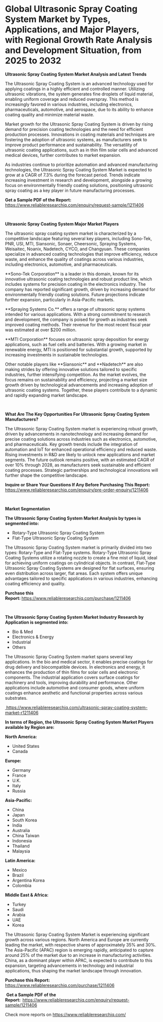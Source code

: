 <p><h1>Global Ultrasonic Spray Coating System Market by Types, Applications, and Major Players, with Regional Growth Rate Analysis and Development Situation, from 2025 to 2032</h1></p><p><strong>Ultrasonic Spray Coating System Market Analysis and Latest Trends</strong></p>
<p><p>The Ultrasonic Spray Coating System is an advanced technology used for applying coatings in a highly efficient and controlled manner. Utilizing ultrasonic vibrations, the system generates fine droplets of liquid material, enabling uniform coverage and reduced overspray. This method is increasingly favored in various industries, including electronics, pharmaceuticals, automotive, and aerospace, due to its ability to enhance coating quality and minimize material waste.</p><p>Market growth for the Ultrasonic Spray Coating System is driven by rising demand for precision coating technologies and the need for efficient production processes. Innovations in coating materials and techniques are fostering the adoption of ultrasonic systems, as manufacturers seek to improve product performance and sustainability. The versatility of ultrasonic coating applications, such as in thin film solar cells and advanced medical devices, further contributes to market expansion.</p><p>As industries continue to prioritize automation and advanced manufacturing technologies, the Ultrasonic Spray Coating System Market is expected to grow at a CAGR of 7.3% during the forecast period. Trends indicate increasing investment in research and development, alongside a growing focus on environmentally friendly coating solutions, positioning ultrasonic spray coating as a key player in future manufacturing processes.</p></p>
<p><strong>Get a Sample PDF of the Report:&nbsp;</strong> <a href="https://www.reliableresearchiq.com/enquiry/request-sample/1211406?utm_campaign=2633&utm_medium=2&utm_source=Github&utm_content=ia&utm_term=24032025&utm_id=ultrasonic-spray-coating-system">https://www.reliableresearchiq.com/enquiry/request-sample/1211406</a></p>
<p>&nbsp;</p>
<p><strong>Ultrasonic Spray Coating System Major Market Players</strong></p>
<p><p>The ultrasonic spray coating system market is characterized by a competitive landscape featuring several key players, including Sono-Tek, PNR, USI, MTI, Siansonic, Sonaer, Cheersonic, Spraying Systems, Weisaitec, Noanix, Nadetech, CYCO, and Changyuan. These companies specialize in advanced coating technologies that improve efficiency, reduce waste, and enhance the quality of coatings across various industries, including electronics, automotive, and pharmaceuticals.</p><p>**Sono-Tek Corporation** is a leader in this domain, known for its innovative ultrasonic coating technologies and robust product line, which includes systems for precision coating in the electronics industry. The company has reported significant growth, driven by increasing demand for environmentally friendly coating solutions. Future projections indicate further expansion, particularly in Asia-Pacific markets.</p><p>**Spraying Systems Co.** offers a range of ultrasonic spray systems intended for various applications. With a strong commitment to research and development, the company is poised for growth as industries seek improved coating methods. Their revenue for the most recent fiscal year was estimated at over $200 million.</p><p>**MTI Corporation** focuses on ultrasonic spray deposition for energy applications, such as fuel cells and batteries. With a growing market in renewable energy, MTI is positioned for substantial growth, supported by increasing investments in sustainable technologies.</p><p>Other notable players like **Siansonic** and **Nadetech** are also making strides by offering innovative solutions tailored to specific industries, further intensifying competition. As the market evolves, the focus remains on sustainability and efficiency, projecting a market size growth driven by technological advancements and increasing adoption of ultrasonic coating systems. Together, these players contribute to a dynamic and rapidly expanding market landscape.</p></p>
<p>&nbsp;</p>
<p><strong>What Are The Key Opportunities For Ultrasonic Spray Coating System Manufacturers?</strong></p>
<p><p>The Ultrasonic Spray Coating System market is experiencing robust growth, driven by advancements in nanotechnology and increasing demand for precise coating solutions across industries such as electronics, automotive, and pharmaceuticals. Key growth trends include the integration of automation and IoT for enhanced operational efficiency and reduced waste. Rising investments in R&D are likely to unlock new applications and market segments. The future outlook remains positive, with an estimated CAGR of over 10% through 2028, as manufacturers seek sustainable and efficient coating processes. Strategic partnerships and technological innovations will further shape the competitive landscape.</p></p>
<p><strong>Inquire or Share Your Questions If Any Before Purchasing This Report:</strong> <a href="https://www.reliableresearchiq.com/enquiry/pre-order-enquiry/1211406?utm_campaign=2633&utm_medium=2&utm_source=Github&utm_content=ia&utm_term=24032025&utm_id=ultrasonic-spray-coating-system">https://www.reliableresearchiq.com/enquiry/pre-order-enquiry/1211406</a></p>
<p>&nbsp;</p>
<p><strong>Market Segmentation</strong></p>
<p><strong>The Ultrasonic Spray Coating System Market Analysis by types is segmented into:</strong></p>
<p><ul><li>Rotary-Type Ultrasonic Spray Coating System</li><li>Flat-Type Ultrasonic Spray Coating System</li></ul></p>
<p><p>The Ultrasonic Spray Coating System market is primarily divided into two types: Rotary-Type and Flat-Type systems. Rotary-Type Ultrasonic Spray Coating Systems utilize a rotating nozzle to create a fine mist of liquid, ideal for achieving uniform coatings on cylindrical objects. In contrast, Flat-Type Ultrasonic Spray Coating Systems are designed for flat surfaces, ensuring even distribution across larger, flat areas. Each system offers unique advantages tailored to specific applications in various industries, enhancing coating efficiency and quality.</p></p>
<p><strong>Purchase this Report:&nbsp;</strong><a href="https://www.reliableresearchiq.com/purchase/1211406?utm_campaign=2633&utm_medium=2&utm_source=Github&utm_content=ia&utm_term=24032025&utm_id=ultrasonic-spray-coating-system">https://www.reliableresearchiq.com/purchase/1211406</a></p>
<p>&nbsp;</p>
<p><strong>The Ultrasonic Spray Coating System Market Industry Research by Application is segmented into:</strong></p>
<p><ul><li>Bio & Med</li><li>Electronics & Energy</li><li>Industrial</li><li>Others</li></ul></p>
<p><p>The Ultrasonic Spray Coating System market spans several key applications. In the bio and medical sector, it enables precise coatings for drug delivery and biocompatible devices. In electronics and energy, it enhances the production of thin films for solar cells and electronic components. The industrial application covers surface coatings for machinery and tools, improving durability and performance. Other applications include automotive and consumer goods, where uniform coatings enhance aesthetic and functional properties across various substrates.</p></p>
<p><a href="https://www.reliableresearchiq.com/ultrasonic-spray-coating-system-market-r1211406?utm_campaign=2633&utm_medium=2&utm_source=Github&utm_content=ia&utm_term=24032025&utm_id=ultrasonic-spray-coating-system">&nbsp;https://www.reliableresearchiq.com/ultrasonic-spray-coating-system-market-r1211406</a></p>
<p><strong>In terms of Region, the Ultrasonic Spray Coating System Market Players available by Region are:</strong></p>
<p>
    <p> <strong> North America: </strong>
        <ul>
            <li>United States</li>
            <li>Canada</li>
        </ul>
        </p> 
    <p> <strong> Europe: </strong>
        <ul>
            <li>Germany</li>
            <li>France</li>
            <li>U.K.</li>
            <li>Italy</li>
            <li>Russia</li>
        </ul>
        </p> 
    <p> <strong> Asia-Pacific: </strong>
        <ul>
            <li>China</li>
            <li>Japan</li>
            <li>South Korea</li>
            <li>India</li>
            <li>Australia</li>
            <li>China Taiwan</li>
            <li>Indonesia</li>
            <li>Thailand</li>
            <li>Malaysia</li>
        </ul>
        </p> 
    <p> <strong> Latin America: </strong>
        <ul>
            <li>Mexico</li>
            <li>Brazil</li>
            <li>Argentina Korea</li>
            <li>Colombia</li>
        </ul>
        </p> 
    <p> <strong> Middle East & Africa: </strong>
        <ul>
            <li>Turkey</li>
            <li>Saudi</li>
            <li>Arabia</li>
            <li>UAE</li>
            <li>Korea</li>
        </ul>
    </p>
    </p>
<p><p>The Ultrasonic Spray Coating System Market is experiencing significant growth across various regions. North America and Europe are currently leading the market, with respective shares of approximately 35% and 30%. The Asia-Pacific (APAC) region is emerging rapidly, anticipated to capture around 25% of the market due to an increase in manufacturing activities. China, as a dominant player within APAC, is expected to contribute to this expansion, targeting advancements in technology and industrial applications, thus shaping the market landscape through innovation.</p></p>
<p><strong>Purchase this Report: </strong><a href="https://www.reliableresearchiq.com/purchase/1211406?utm_campaign=2633&utm_medium=2&utm_source=Github&utm_content=ia&utm_term=24032025&utm_id=ultrasonic-spray-coating-system">https://www.reliableresearchiq.com/purchase/1211406</a></p>
<p>&nbsp;<strong>Get a Sample PDF of the Report:&nbsp;&nbsp;</strong><a href="https://www.reliableresearchiq.com/enquiry/request-sample/1211406?utm_campaign=2633&utm_medium=2&utm_source=Github&utm_content=ia&utm_term=24032025&utm_id=ultrasonic-spray-coating-system">https://www.reliableresearchiq.com/enquiry/request-sample/1211406</a></p>
<p><strong></strong></p>
<p>Check more reports on <a href="https://www.reliableresearchiq.com/?utm_campaign=2633&utm_medium=2&utm_source=Github&utm_content=ia&utm_term=24032025&utm_id=ultrasonic-spray-coating-system">https://www.reliableresearchiq.com/</a></p>
